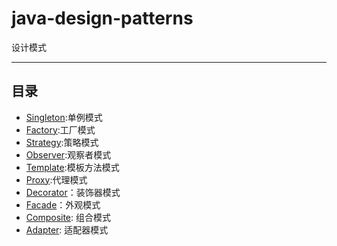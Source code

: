 # java-design-patterns
设计模式

-----------------------
## 目录

- [Singleton](/src/com/design/singleton/):单例模式
- [Factory](/src/com/design/factory/):工厂模式
- [Strategy](src/com/design/strategy/):策略模式
- [Observer](src/com/design/observer/):观察者模式
- [Template](src/com/design/template/):模板方法模式
- [Proxy](src/com/design/proxy/):代理模式
- [Decorator](src/com/design/decorator/)：装饰器模式
- [Facade](src/com/design/facade/)：外观模式
- [Composite](src/com/design/composite): 组合模式
- [Adapter](src/com/design/adapter): 适配器模式


